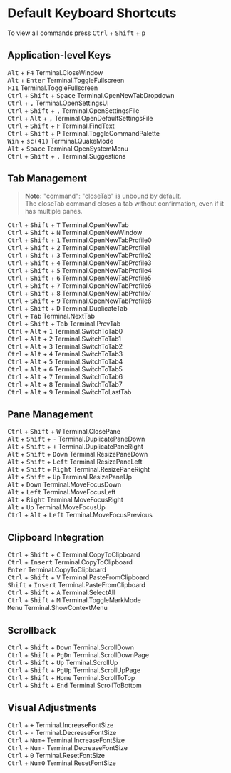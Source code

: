 # Default Keyboard Shortcuts

To view all commands press <kbd>Ctrl</kbd> + <kbd>Shift</kbd> + <kbd>p</kbd>

## Application-level Keys

<kbd>Alt</kbd> + <kbd>F4</kbd> Terminal.CloseWindow  
<kbd>Alt</kbd> + <kbd>Enter</kbd> Terminal.ToggleFullscreen  
<kbd>F11</kbd> Terminal.ToggleFullscreen  
<kbd>Ctrl</kbd> + <kbd>Shift</kbd> + <kbd>Space</kbd> Terminal.OpenNewTabDropdown  
<kbd>Ctrl</kbd> + <kbd>,</kbd> Terminal.OpenSettingsUI  
<kbd>Ctrl</kbd> + <kbd>Shift</kbd> + <kbd>,</kbd> Terminal.OpenSettingsFile  
<kbd>Ctrl</kbd> + <kbd>Alt</kbd> + <kbd>,</kbd> Terminal.OpenDefaultSettingsFile  
<kbd>Ctrl</kbd> + <kbd>Shift</kbd> + <kbd>F</kbd> Terminal.FindText  
<kbd>Ctrl</kbd> + <kbd>Shift</kbd> + <kbd>P</kbd> Terminal.ToggleCommandPalette  
<kbd>Win</kbd> + <kbd>sc(41)</kbd> Terminal.QuakeMode  
<kbd>Alt</kbd> + <kbd>Space</kbd> Terminal.OpenSystemMenu  
<kbd>Ctrl</kbd> + <kbd>Shift</kbd> + <kbd>.</kbd> Terminal.Suggestions  

## Tab Management  

> **Note:** "command": "closeTab" is unbound by default.  
> The closeTab command closes a tab without confirmation, even if it has multiple panes.  

<kbd>Ctrl</kbd> + <kbd>Shift</kbd> + <kbd>T</kbd> Terminal.OpenNewTab  
<kbd>Ctrl</kbd> + <kbd>Shift</kbd> + <kbd>N</kbd> Terminal.OpenNewWindow  
<kbd>Ctrl</kbd> + <kbd>Shift</kbd> + <kbd>1</kbd> Terminal.OpenNewTabProfile0  
<kbd>Ctrl</kbd> + <kbd>Shift</kbd> + <kbd>2</kbd> Terminal.OpenNewTabProfile1  
<kbd>Ctrl</kbd> + <kbd>Shift</kbd> + <kbd>3</kbd> Terminal.OpenNewTabProfile2  
<kbd>Ctrl</kbd> + <kbd>Shift</kbd> + <kbd>4</kbd> Terminal.OpenNewTabProfile3  
<kbd>Ctrl</kbd> + <kbd>Shift</kbd> + <kbd>5</kbd> Terminal.OpenNewTabProfile4  
<kbd>Ctrl</kbd> + <kbd>Shift</kbd> + <kbd>6</kbd> Terminal.OpenNewTabProfile5  
<kbd>Ctrl</kbd> + <kbd>Shift</kbd> + <kbd>7</kbd> Terminal.OpenNewTabProfile6  
<kbd>Ctrl</kbd> + <kbd>Shift</kbd> + <kbd>8</kbd> Terminal.OpenNewTabProfile7  
<kbd>Ctrl</kbd> + <kbd>Shift</kbd> + <kbd>9</kbd> Terminal.OpenNewTabProfile8  
<kbd>Ctrl</kbd> + <kbd>Shift</kbd> + <kbd>D</kbd> Terminal.DuplicateTab  
<kbd>Ctrl</kbd> + <kbd>Tab</kbd> Terminal.NextTab  
<kbd>Ctrl</kbd> + <kbd>Shift</kbd> + <kbd>Tab</kbd> Terminal.PrevTab  
<kbd>Ctrl</kbd> + <kbd>Alt</kbd> + <kbd>1</kbd> Terminal.SwitchToTab0  
<kbd>Ctrl</kbd> + <kbd>Alt</kbd> + <kbd>2</kbd> Terminal.SwitchToTab1  
<kbd>Ctrl</kbd> + <kbd>Alt</kbd> + <kbd>3</kbd> Terminal.SwitchToTab2  
<kbd>Ctrl</kbd> + <kbd>Alt</kbd> + <kbd>4</kbd> Terminal.SwitchToTab3  
<kbd>Ctrl</kbd> + <kbd>Alt</kbd> + <kbd>5</kbd> Terminal.SwitchToTab4  
<kbd>Ctrl</kbd> + <kbd>Alt</kbd> + <kbd>6</kbd> Terminal.SwitchToTab5  
<kbd>Ctrl</kbd> + <kbd>Alt</kbd> + <kbd>7</kbd> Terminal.SwitchToTab6  
<kbd>Ctrl</kbd> + <kbd>Alt</kbd> + <kbd>8</kbd> Terminal.SwitchToTab7  
<kbd>Ctrl</kbd> + <kbd>Alt</kbd> + <kbd>9</kbd> Terminal.SwitchToLastTab  

## Pane Management

<kbd>Ctrl</kbd> + <kbd>Shift</kbd> + <kbd>W</kbd> Terminal.ClosePane  
<kbd>Alt</kbd> + <kbd>Shift</kbd> + <kbd>-</kbd> Terminal.DuplicatePaneDown  
<kbd>Alt</kbd> + <kbd>Shift</kbd> + <kbd>+</kbd> Terminal.DuplicatePaneRight  
<kbd>Alt</kbd> + <kbd>Shift</kbd> + <kbd>Down</kbd> Terminal.ResizePaneDown  
<kbd>Alt</kbd> + <kbd>Shift</kbd> + <kbd>Left</kbd> Terminal.ResizePaneLeft  
<kbd>Alt</kbd> + <kbd>Shift</kbd> + <kbd>Right</kbd> Terminal.ResizePaneRight  
<kbd>Alt</kbd> + <kbd>Shift</kbd> + <kbd>Up</kbd> Terminal.ResizePaneUp  
<kbd>Alt</kbd> + <kbd>Down</kbd> Terminal.MoveFocusDown  
<kbd>Alt</kbd> + <kbd>Left</kbd> Terminal.MoveFocusLeft  
<kbd>Alt</kbd> + <kbd>Right</kbd> Terminal.MoveFocusRight  
<kbd>Alt</kbd> + <kbd>Up</kbd> Terminal.MoveFocusUp  
<kbd>Ctrl</kbd> + <kbd>Alt</kbd> + <kbd>Left</kbd> Terminal.MoveFocusPrevious  

## Clipboard Integration  

<kbd>Ctrl</kbd> + <kbd>Shift</kbd> + <kbd>C</kbd> Terminal.CopyToClipboard  
<kbd>Ctrl</kbd> + <kbd>Insert</kbd> Terminal.CopyToClipboard  
<kbd>Enter</kbd> Terminal.CopyToClipboard  
<kbd>Ctrl</kbd> + <kbd>Shift</kbd> + <kbd>V</kbd> Terminal.PasteFromClipboard  
<kbd>Shift</kbd> + <kbd>Insert</kbd> Terminal.PasteFromClipboard  
<kbd>Ctrl</kbd> + <kbd>Shift</kbd> + <kbd>A</kbd> Terminal.SelectAll  
<kbd>Ctrl</kbd> + <kbd>Shift</kbd> + <kbd>M</kbd> Terminal.ToggleMarkMode  
<kbd>Menu</kbd> Terminal.ShowContextMenu  

## Scrollback  

<kbd>Ctrl</kbd> + <kbd>Shift</kbd> + <kbd>Down</kbd> Terminal.ScrollDown  
<kbd>Ctrl</kbd> + <kbd>Shift</kbd> + <kbd>PgDn</kbd> Terminal.ScrollDownPage  
<kbd>Ctrl</kbd> + <kbd>Shift</kbd> + <kbd>Up</kbd> Terminal.ScrollUp  
<kbd>Ctrl</kbd> + <kbd>Shift</kbd> + <kbd>PgUp</kbd> Terminal.ScrollUpPage  
<kbd>Ctrl</kbd> + <kbd>Shift</kbd> + <kbd>Home</kbd> Terminal.ScrollToTop  
<kbd>Ctrl</kbd> + <kbd>Shift</kbd> + <kbd>End</kbd> Terminal.ScrollToBottom  

## Visual Adjustments  

<kbd>Ctrl</kbd> + <kbd>+</kbd> Terminal.IncreaseFontSize  
<kbd>Ctrl</kbd> + <kbd>-</kbd> Terminal.DecreaseFontSize  
<kbd>Ctrl</kbd> + <kbd>Num+</kbd> Terminal.IncreaseFontSize  
<kbd>Ctrl</kbd> + <kbd>Num-</kbd> Terminal.DecreaseFontSize  
<kbd>Ctrl</kbd> + <kbd>0</kbd> Terminal.ResetFontSize  
<kbd>Ctrl</kbd> + <kbd>Num0</kbd> Terminal.ResetFontSize
